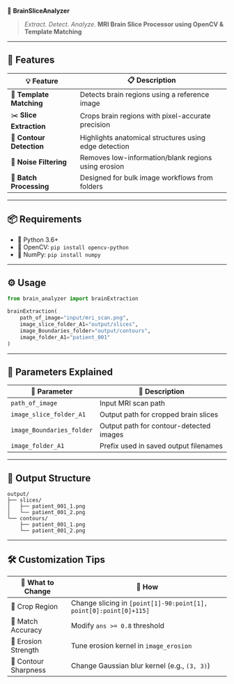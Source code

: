 
🧠 **BrainSliceAnalyzer**

> *Extract. Detect. Analyze.*
> **MRI Brain Slice Processor using OpenCV & Template Matching**

---

## 🚀 Features

| 💡 Feature               | 📋 Description                                        |
| ------------------------ | ----------------------------------------------------- |
| 🎯 **Template Matching** | Detects brain regions using a reference image         |
| ✂️ **Slice Extraction**  | Crops brain regions with pixel-accurate precision     |
| 🧩 **Contour Detection** | Highlights anatomical structures using edge detection |
| 🧹 **Noise Filtering**   | Removes low-information/blank regions using erosion   |
| 📂 **Batch Processing**  | Designed for bulk image workflows from folders        |

---

## 📦 Requirements

* 🐍 Python 3.6+
* 📸 OpenCV: `pip install opencv-python`
* 🔢 NumPy: `pip install numpy`

---

## ⚙️ Usage

```python
from brain_analyzer import brainExtraction

brainExtraction(
    path_of_image="input/mri_scan.png",
    image_slice_folder_A1="output/slices",
    image_Boundaries_folder="output/contours",
    image_folder_A1="patient_001"
)
```

---

## 🧪 Parameters Explained

| 🔧 Parameter              | 📝 Description                          |
| ------------------------- | --------------------------------------- |
| `path_of_image`           | Input MRI scan path                     |
| `image_slice_folder_A1`   | Output path for cropped brain slices    |
| `image_Boundaries_folder` | Output path for contour-detected images |
| `image_folder_A1`         | Prefix used in saved output filenames   |

---

## 📁 Output Structure

```
output/
├── slices/
│   ├── patient_001_1.png
│   └── patient_001_2.png
└── contours/
    ├── patient_001_1.png
    └── patient_001_2.png
```

---

## 🛠️ Customization Tips

| 🔄 What to Change    | 💬 How                                                            |
| -------------------- | ----------------------------------------------------------------- |
| 🧠 Crop Region       | Change slicing in `[point[1]-90:point[1], point[0]:point[0]+115]` |
| 🎯 Match Accuracy    | Modify `ans >= 0.8` threshold                                     |
| 🧹 Erosion Strength  | Tune erosion kernel in `image_erosion`                            |
| 🧪 Contour Sharpness | Change Gaussian blur kernel (e.g., `(3, 3)`)                      |
